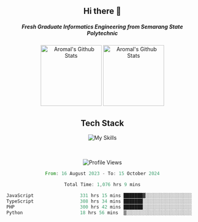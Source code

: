 <div align="center">
  <h2>Hi there 👋</h2>

  <h5>Fresh Graduate Informatics Engineering from Semarang State Polytechnic</h5>

  <img
    height="160"
    alt="Aromal's Github Stats"
    src="https://github-readme-stats.vercel.app/api?username=dafariski77&show_icons=true&theme=tokyonight&count_private=true"
  />
  <img
    alt="Aromal's Github Stats"
    height="160"
    src="https://github-readme-stats.vercel.app/api/top-langs/?username=dafariski77&layout=compact&theme=tokyonight"
  />

  <h2>Tech Stack</h2>
  
![My Skills](https://simpleskill.icons.workers.dev/svg?i=typescript,next.js,react,tailwindcss,shadcnui,reactquery,prisma,socketdotio,zod)

  <br /><br />
  <img src="https://komarev.com/ghpvc/?username=dafariski77&abbreviated=true" alt="Profile Views">
    
  <!--START_SECTION:waka-->

```rust
From: 16 August 2023 - To: 15 October 2024

Total Time: 1,076 hrs 9 mins

JavaScript                 331 hrs 15 mins ███████▓░░░░░░░░░░░░░░░░░   30.42 %
TypeScript                 308 hrs 34 mins ███████░░░░░░░░░░░░░░░░░░   28.33 %
PHP                        300 hrs 42 mins ███████░░░░░░░░░░░░░░░░░░   27.61 %
Python                     18 hrs 56 mins  ▒░░░░░░░░░░░░░░░░░░░░░░░░   01.74 %
```

<!--END_SECTION:waka-->
</div>
